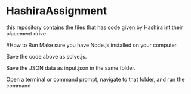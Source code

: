 # HashiraAssignment
this repository contains the files that has code given by Hashira int their placement drive.


#How to Run
Make sure you have Node.js installed on your computer.

Save the code above as solve.js.

Save the JSON data as input.json in the same folder.

Open a terminal or command prompt, navigate to that folder, and run the command
